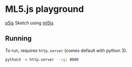 # ML5.js playground


[p5js](https://p5js.org) Sketch using [ml5js](https://ml5js.org)

## Running
To run, requires `http.server` (comes default with python 3).
```sh
python3 -m http.server --cgi 8000
